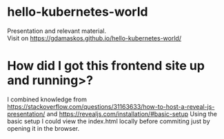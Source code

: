# hello-kubernetes-world
Presentation and relevant material.  
Visit on https://gdamaskos.github.io/hello-kubernetes-world/

# How did I got this frontend site up and running>?

I combined knowledge from https://stackoverflow.com/questions/31163633/how-to-host-a-reveal-js-presentation/ and https://revealjs.com/installation/#basic-setup
Using the basic setup I could view the index.html locally before commiting just by opening it in the browser.
